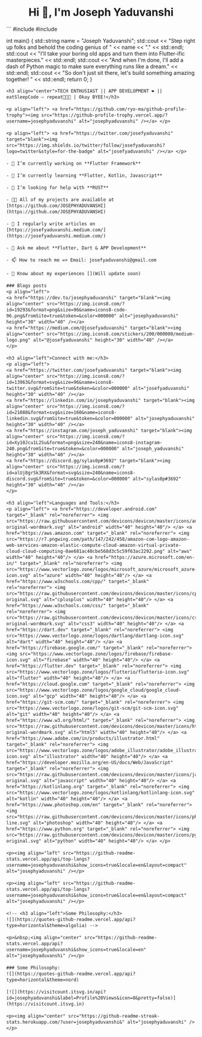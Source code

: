 <h1 align="center">Hi 👋, I'm Joseph Yaduvanshi</h1>
```
#include <iostream>
#include <string>

int main() {
    std::string name = "Joseph Yaduvanshi";
    std::cout << "Step right up folks and behold the coding genius of " << name << "." << std::endl;
    std::cout << "I'll take your boring old apps and turn them into Flutter-ific masterpieces." << std::endl;
    std::cout << "And when I'm done, I'll add a dash of Python magic to make sure everything runs like a dream." << std::endl;
    std::cout << "So don't just sit there, let's build something amazing together! " << std::endl;
    return 0;
}

```
<h3 align="center">TECH ENTHUSIAST || APP DEVELOPMENT ❤️ || eatSleepCode — repeat👨🏻‍💻 | Okay BYEE!</h3>

<p align="left"> <a href="https://github.com/ryo-ma/github-profile-trophy"><img src="https://github-profile-trophy.vercel.app/?username=josephyaduvanshi" alt="josephyaduvanshi" /></a> </p>

<p align="left"> <a href="https://twitter.com/josefyaduvanshi" target="blank"><img src="https://img.shields.io/twitter/follow/josefyaduvanshi?logo=twitter&style=for-the-badge" alt="josefyaduvanshi" /></a> </p>

- 🔭 I’m currently working on **Flutter Framework**

- 🌱 I’m currently learning **Flutter, Kotlin, Javascript**

- 🤝 I’m looking for help with **RUST**

- 👨‍💻 All of my projects are available at [https://github.com/JOSEPHYADUVANSHI](https://github.com/JOSEPHYADUVANSHI)

- 📝 I regularly write articles on [https://josefyaduvanshi.medium.com/](https://josefyaduvanshi.medium.com/)

- 💬 Ask me about **Flutter, Dart & APP Development**

- 📫 How to reach me => Email: josefyaduvanshi@gmail.com 

- 📄 Know about my experiences [](Will update soon)

### Blogs posts
<p align="left">
<a href="https://dev.to/josephyaduvanshi" target="blank"><img align="center" src="https://img.icons8.com/?id=19293&format=png&size=96&name=icons8-code-96.png&fromSite=true&token=&color=000000" alt="josephyaduvanshi" height="30" width="40" /></a>
<a href="https://medium.com/@josefyaduvanshi" target="blank"><img align="center" src="https://img.icons8.com/stickers/200/000000/medium-logo.png" alt="@josefyaduvanshi" height="30" width="40" /></a>
</p>

<h3 align="left">Connect with me:</h3>
<p align="left">
<a href="https://twitter.com/josefyaduvanshi" target="blank"><img align="center" src="https://img.icons8.com/?id=13963&format=svg&size=96&name=icons8-twitter.svg&fromSite=true&token=&color=000000" alt="josefyaduvanshi" height="30" width="40" /></a>
<a href="https://linkedin.com/in/josephyaduvanshi" target="blank"><img align="center" src="https://img.icons8.com/?id=21088&format=svg&size=160&name=icons8-linkedin.svg&fromSite=true&token=&color=000000" alt="josephyaduvanshi" height="30" width="40" /></a>
<a href="https://instagram.com/joseph_yaduvanshi" target="blank"><img align="center" src="https://img.icons8.com/?id=Xy10Jcu1L2Su&format=png&size=240&name=icons8-instagram-240.png&fromSite=true&token=&color=000000" alt="joseph_yaduvanshi" height="30" width="40" /></a>
<a href="https://discord.gg/sylas0p#3692" target="blank"><img align="center" src="https://img.icons8.com/?id=alUj8grSk3RX&format=svg&size=240&name=icons8-discord.svg&fromSite=true&token=&color=000000" alt="sylas0p#3692" height="30" width="40" /></a>
</p>

<h3 align="left">Languages and Tools:</h3>
<p align="left"> <a href="https://developer.android.com" target="_blank" rel="noreferrer"> <img src="https://raw.githubusercontent.com/devicons/devicon/master/icons/android/android-original-wordmark.svg" alt="android" width="40" height="40"/> </a> <a href="https://aws.amazon.com" target="_blank" rel="noreferrer"> <img src="https://r7.pngwing.com/path/147/242/458/amazon-com-logo-amazon-web-services-amazon-elastic-compute-cloud-amazon-virtual-private-cloud-cloud-computing-0ae681ac40cbe568d3c5c59f63ac2292.png" alt="aws" width="40" height="40"/> </a> <a href="https://azure.microsoft.com/en-in/" target="_blank" rel="noreferrer"> <img src="https://www.vectorlogo.zone/logos/microsoft_azure/microsoft_azure-icon.svg" alt="azure" width="40" height="40"/> </a> <a href="https://www.w3schools.com/cpp/" target="_blank" rel="noreferrer"> <img src="https://raw.githubusercontent.com/devicons/devicon/master/icons/cplusplus/cplusplus-original.svg" alt="cplusplus" width="40" height="40"/> </a> <a href="https://www.w3schools.com/css/" target="_blank" rel="noreferrer"> <img src="https://raw.githubusercontent.com/devicons/devicon/master/icons/css3/css3-original-wordmark.svg" alt="css3" width="40" height="40"/> </a> <a href="https://dart.dev" target="_blank" rel="noreferrer"> <img src="https://www.vectorlogo.zone/logos/dartlang/dartlang-icon.svg" alt="dart" width="40" height="40"/> </a> <a href="https://firebase.google.com/" target="_blank" rel="noreferrer"> <img src="https://www.vectorlogo.zone/logos/firebase/firebase-icon.svg" alt="firebase" width="40" height="40"/> </a> <a href="https://flutter.dev" target="_blank" rel="noreferrer"> <img src="https://www.vectorlogo.zone/logos/flutterio/flutterio-icon.svg" alt="flutter" width="40" height="40"/> </a> <a href="https://cloud.google.com" target="_blank" rel="noreferrer"> <img src="https://www.vectorlogo.zone/logos/google_cloud/google_cloud-icon.svg" alt="gcp" width="40" height="40"/> </a> <a href="https://git-scm.com/" target="_blank" rel="noreferrer"> <img src="https://www.vectorlogo.zone/logos/git-scm/git-scm-icon.svg" alt="git" width="40" height="40"/> </a> <a href="https://www.w3.org/html/" target="_blank" rel="noreferrer"> <img src="https://raw.githubusercontent.com/devicons/devicon/master/icons/html5/html5-original-wordmark.svg" alt="html5" width="40" height="40"/> </a> <a href="https://www.adobe.com/in/products/illustrator.html" target="_blank" rel="noreferrer"> <img src="https://www.vectorlogo.zone/logos/adobe_illustrator/adobe_illustrator-icon.svg" alt="illustrator" width="40" height="40"/> </a> <a href="https://developer.mozilla.org/en-US/docs/Web/JavaScript" target="_blank" rel="noreferrer"> <img src="https://raw.githubusercontent.com/devicons/devicon/master/icons/javascript/javascript-original.svg" alt="javascript" width="40" height="40"/> </a> <a href="https://kotlinlang.org" target="_blank" rel="noreferrer"> <img src="https://www.vectorlogo.zone/logos/kotlinlang/kotlinlang-icon.svg" alt="kotlin" width="40" height="40"/> </a> <a href="https://www.photoshop.com/en" target="_blank" rel="noreferrer"> <img src="https://raw.githubusercontent.com/devicons/devicon/master/icons/photoshop/photoshop-line.svg" alt="photoshop" width="40" height="40"/> </a> <a href="https://www.python.org" target="_blank" rel="noreferrer"> <img src="https://raw.githubusercontent.com/devicons/devicon/master/icons/python/python-original.svg" alt="python" width="40" height="40"/> </a> </p>

<p><img align="left" src="https://github-readme-stats.vercel.app/api/top-langs?username=josephyaduvanshi&show_icons=true&locale=en&layout=compact" alt="josephyaduvanshi" /></p>

<p><img align="left" src="https://github-readme-stats.vercel.app/api/top-langs?username=josephyaduvanshi&show_icons=true&locale=en&layout=compact" alt="josephyaduvanshi" /></p>

<!-- <h3 align="left">Some Philosophy:</h3>
![](https://quotes-github-readme.vercel.app/api?type=horizontal&theme=algolia) -->

<p>&nbsp;<img align="center" src="https://github-readme-stats.vercel.app/api?username=josephyaduvanshi&show_icons=true&locale=en" alt="josephyaduvanshi" /></p>

### Some Philosophy:
![](https://quotes-github-readme.vercel.app/api?type=horizontal&theme=nord)

[![](https://visitcount.itsvg.in/api?id=josephyaduvanshi&label=Profile%20Views&icon=8&pretty=false)](https://visitcount.itsvg.in)

<p><img align="center" src="https://github-readme-streak-stats.herokuapp.com/?user=josephyaduvanshi&" alt="josephyaduvanshi" /></p>

